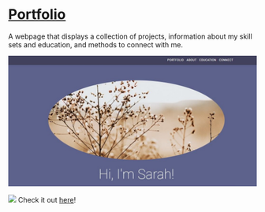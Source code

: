 # [Portfolio](https://svujcich.github.io/Portfolio/)
A webpage that displays a collection of projects,  information about my skill sets and education, and methods to connect with me. 

![](https://github.com/svujcich/Portfolio/blob/main/assets/img/profilePreviewV2.JPG)

![](https://svujcich.github.io/Portfolio/)
Check it out [here](https://svujcich.github.io/Portfolio/)!
